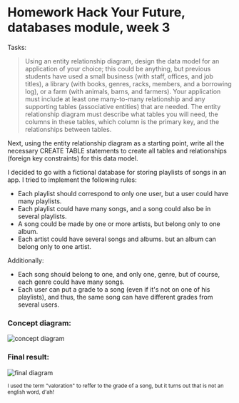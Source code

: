<h1> Homework Hack Your Future, databases module, week 3 </h1>

Tasks:

> Using an entity relationship diagram, design the data model for an application of your choice; this could be anything, but previous students have used a small business (with staff, offices, and job titles), a library (with books, genres, racks, members, and a borrowing log), or a farm (with animals, barns, and farmers). Your application must include at least one many-to-many relationship and any supporting tables (associative entities) that are needed. The entity relationship diagram must describe what tables you will need, the columns in these tables, which column is the primary key, and the relationships between tables.

Next, using the entity relationship diagram as a starting point, write all the necessary CREATE TABLE statements to create all tables and relationships (foreign key constraints) for this data model.

I decided to go with a fictional database for storing playlists of songs in an app. I tried to implement the following rules:
- Each playlist should correspond to only one user,  but a user could have many playlists.
- Each playlist could have many songs, and a song could also be in several playlists.  
- A song could be made by one or more artists, but belong only to one album.
- Each artist could have several songs and albums. but an album can belong only to one artist.

Additionally:

- Each song should belong to one, and only one, genre, but of course, each genre could have many songs.  
- Each user can put a grade to a song (even if it's not on one of his playlists), and thus, the same song can have different grades from several users. 

<h3>Concept diagram:</h3>

![concept diagram](https://github.com/marcodca/marcodca.github.io/blob/master/databases/week_3/img/diagram.png)

<h3>Final result:</h3>

![final diagram](https://github.com/marcodca/marcodca.github.io/blob/master/databases/week_3/img/final_diagram.png)

<sub> I used the term "valoration" to reffer to the grade of a song, but it turns out that is not an english word, d'ah!</sub>
